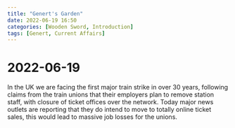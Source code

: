 ```yaml
---
title: "Genert's Garden"
date: 2022-06-19 16:50
categories: [Wooden Sword, Introduction]
tags: [Genert, Current Affairs]
---
```


# 2022-06-19

In the UK we are facing the first major train strike in over 30 years, following claims from the train unions that their employers plan to remove station staff, with closure of ticket offices over the network. Today major news outlets are reporting that they do intend to move to totally online ticket sales, this would lead to massive job losses for the unions. 


